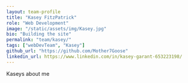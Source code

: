 ```yaml
---
layout: team-profile
title: "Kasey FitzPatrick"
role: "Web Development"
image: "/static/assets/img/Kasey.jpg"
bio: "Building the site"
permalink: "team/kasey/"
tags: ["webDevTeam", "Kasey"]
github_url: "https://github.com/Mother7Goose"
linkedin_url: https://www.linkedin.com/in/kasey-garant-653223198/
---
```



Kaseys about me
